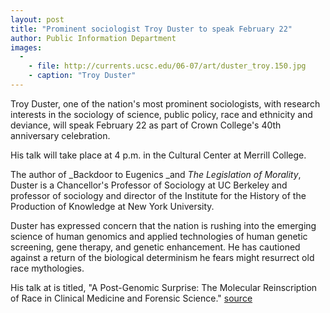 ```yaml
---
layout: post
title: "Prominent sociologist Troy Duster to speak February 22"
author: Public Information Department
images:
  -
    - file: http://currents.ucsc.edu/06-07/art/duster_troy.150.jpg
    - caption: "Troy Duster"
---
```


Troy Duster, one of the nation's most prominent sociologists, with research interests in the sociology of science, public policy, race and ethnicity and deviance, will speak February 22 as part of Crown College's 40th anniversary celebration.

His talk will take place at 4 p.m. in the Cultural Center at Merrill College.

The author of _Backdoor to Eugenics _and _The Legislation of Morality_, Duster is a Chancellor's Professor of Sociology at UC Berkeley and professor of sociology and director of the Institute for the History of the Production of Knowledge at New York University.

Duster has expressed concern that the nation is rushing into the emerging science of human genomics and applied technologies of human genetic screening, gene therapy, and genetic enhancement. He has cautioned against a return of the biological determinism he fears might resurrect old race mythologies.

His talk at is titled, "A Post-Genomic Surprise: The Molecular Reinscription of Race in Clinical Medicine and Forensic Science."
[source](http://www1.ucsc.edu/currents/06-07/02-12/brief-duster.asp "Permalink to brief-duster")
